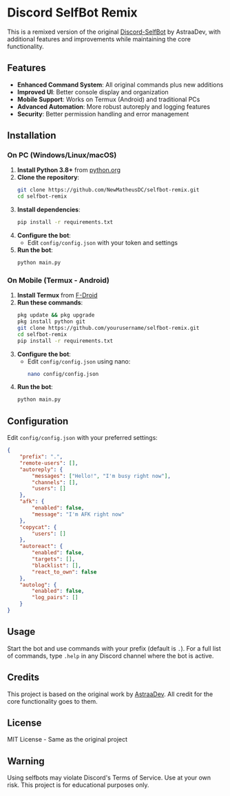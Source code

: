 # Discord SelfBot Remix

This is a remixed version of the original [Discord-SelfBot](https://github.com/AstraaDev/Discord-SelfBot) by AstraaDev, with additional features and improvements while maintaining the core functionality.

## Features

- **Enhanced Command System**: All original commands plus new additions
- **Improved UI**: Better console display and organization
- **Mobile Support**: Works on Termux (Android) and traditional PCs
- **Advanced Automation**: More robust autoreply and logging features
- **Security**: Better permission handling and error management

## Installation

### On PC (Windows/Linux/macOS)

1. **Install Python 3.8+** from [python.org](https://www.python.org/downloads/)
2. **Clone the repository**:
   ```bash
   git clone https://github.com/NewMatheusDC/selfbot-remix.git
   cd selfbot-remix
   ```
3. **Install dependencies**:
   ```bash
   pip install -r requirements.txt
   ```
4. **Configure the bot**:
   - Edit `config/config.json` with your token and settings
5. **Run the bot**:
   ```bash
   python main.py
   ```

### On Mobile (Termux - Android)

1. **Install Termux** from [F-Droid](https://f-droid.org/en/packages/com.termux/)
2. **Run these commands**:
   ```bash
   pkg update && pkg upgrade
   pkg install python git
   git clone https://github.com/yourusername/selfbot-remix.git
   cd selfbot-remix
   pip install -r requirements.txt
   ```
3. **Configure the bot**:
   - Edit `config/config.json` using nano:
     ```bash
     nano config/config.json
     ```
4. **Run the bot**:
   ```bash
   python main.py
   ```

## Configuration

Edit `config/config.json` with your preferred settings:

```json
{
    "prefix": ".",
    "remote-users": [],
    "autoreply": {
        "messages": ["Hello!", "I'm busy right now"],
        "channels": [],
        "users": []
    },
    "afk": {
        "enabled": false,
        "message": "I'm AFK right now"
    },
    "copycat": {
        "users": []
    },
    "autoreact": {
        "enabled": false,
        "targets": [],
        "blacklist": [],
        "react_to_own": false
    },
    "autolog": {
        "enabled": false,
        "log_pairs": []
    }
}
```

## Usage

Start the bot and use commands with your prefix (default is `.`). For a full list of commands, type `.help` in any Discord channel where the bot is active.

## Credits

This project is based on the original work by [AstraaDev](https://github.com/AstraaDev/Discord-SelfBot). All credit for the core functionality goes to them.

## License

MIT License - Same as the original project

## Warning

Using selfbots may violate Discord's Terms of Service. Use at your own risk. This project is for educational purposes only.

